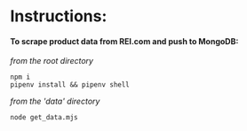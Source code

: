 # Instructions:

#### To scrape product data from REI.com and push to MongoDB:

*from the root directory*  

    npm i
    pipenv install && pipenv shell

*from the 'data' directory*  

    node get_data.mjs

